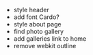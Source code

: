 - style header
- add font Cardo?
- style about page
- find photo gallery
- add galleries link to home
- remove webkit outline